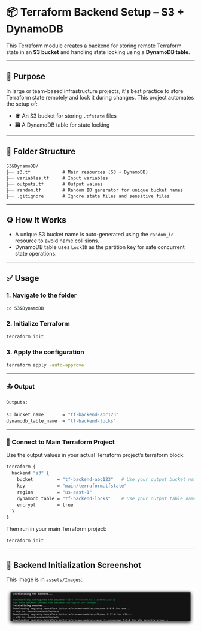 # 📦 Terraform Backend Setup – S3 + DynamoDB

This Terraform module creates a backend for storing remote Terraform state in an **S3 bucket** and handling state locking using a **DynamoDB table**.

---

## 🚀 Purpose

In large or team-based infrastructure projects, it's best practice to store Terraform state remotely and lock it during changes. This project automates the setup of:

- 🪣 An S3 bucket for storing `.tfstate` files
- 🗃️ A DynamoDB table for state locking

---

## 📂 Folder Structure

```plaintext
S3&DynamoDB/
├── s3.tf            # Main resources (S3 + DynamoDB)
├── variables.tf     # Input variables
├── outputs.tf       # Output values
├── random.tf        # Random ID generator for unique bucket names
├── .gitignore       # Ignore state files and sensitive files
```

---

## ⚙️ How It Works

- A unique S3 bucket name is auto-generated using the `random_id` resource to avoid name collisions.
- DynamoDB table uses `LockID` as the partition key for safe concurrent state operations.

---

## ✅ Usage

### 1. Navigate to the folder

```bash
cd S3&DynamoDB
```

### 2. Initialize Terraform

```bash
terraform init
```

### 3. Apply the configuration

```bash
terraform apply -auto-approve
```

---

### 📤 Output

```bash
Outputs:

s3_bucket_name       = "tf-backend-abc123"
dynamodb_table_name  = "tf-backend-locks"
```

---

### 🔗 Connect to Main Terraform Project

Use the output values in your actual Terraform project’s terraform block:

```bash
terraform {
  backend "s3" {
    bucket         = "tf-backend-abc123"   # Use your output bucket name
    key            = "main/terraform.tfstate"
    region         = "us-east-1"
    dynamodb_table = "tf-backend-locks"    # Use your output table name
    encrypt        = true
  }
}
```

Then run in your main Terraform project:

```bash
terraform init
```

---

## 📸 Backend Initialization Screenshot

This image is in `assets/Images`:

![Backend Initialization](../assets/Images/Initiating-Backend.jpg)
